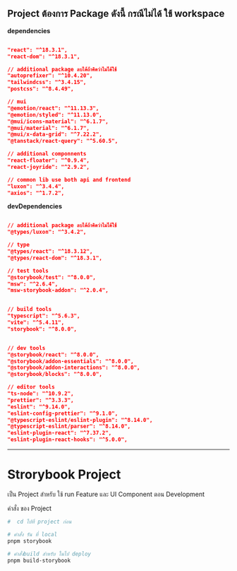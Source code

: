 ## Project ต้องการ Package ดังนี้ กรณีไม่ได้ ใช้ workspace

**dependencies**
```json

"react": "^18.3.1",
"react-dom": "^18.3.1",

// additional package ลบได้ถ้าคิดว่าไมไ่ด้ใช้
"autoprefixer": "^10.4.20",
"tailwindcss": "^3.4.15",
"postcss": "^8.4.49",

// mui
"@emotion/react": "^11.13.3",
"@emotion/styled": "^11.13.0",
"@mui/icons-material": "^6.1.7",
"@mui/material": "^6.1.7",
"@mui/x-data-grid": "^7.22.2",
"@tanstack/react-query": "^5.60.5",

// additional componnents 
"react-floater": "^0.9.4",
"react-joyride": "^2.9.2",

// common lib use both api and frontend
"luxon": "^3.4.4",
"axios": "^1.7.2",

```

**devDependencies**
```json

// additional package ลบได้ถ้าคิดว่าไมไ่ด้ใช้
"@types/luxon": "^3.4.2",

// type
"@types/react": "^18.3.12",
"@types/react-dom": "^18.3.1",

// test tools
"@storybook/test": "^8.0.0",
"msw": "^2.6.4",
"msw-storybook-addon": "^2.0.4",


// build tools
"typescript": "^5.6.3",
"vite": "^5.4.11",
"storybook": "^8.0.0",


// dev tools
"@storybook/react": "^8.0.0",
"@storybook/addon-essentials": "^8.0.0",
"@storybook/addon-interactions": "^8.0.0",
"@storybook/blocks": "^8.0.0",

// editor tools
"ts-node": "^10.9.2",
"prettier": "^3.3.3",
"eslint": "^9.14.0",
"eslint-config-prettier": "^9.1.0",
"@typescript-eslint/eslint-plugin": "^8.14.0",
"@typescript-eslint/parser": "^8.14.0",
"eslint-plugin-react": "^7.37.2",
"eslint-plugin-react-hooks": "^5.0.0",
```

---
# Strorybook Project 
เป็น Project สำหรับ ใช้ run Feature และ UI Component ตอน Development

คำสั่ง ของ Project
```bash
#  cd ไปที่ project ก่อน

# คำสั่ง รัน ที่ local 
pnpm storybook

# คำสั่งbuild สำหรับ ในไป deploy
pnpm build-storybook

```
